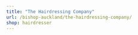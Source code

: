 ```yaml
---
title: "The Hairdressing Company"
url: /bishop-auckland/the-hairdressing-company/
shop: hairdresser
---
```


